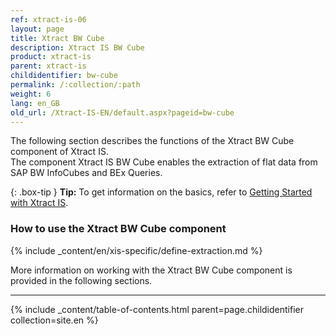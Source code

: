 ```yaml
---
ref: xtract-is-06
layout: page
title: Xtract BW Cube
description: Xtract IS BW Cube
product: xtract-is
parent: xtract-is
childidentifier: bw-cube
permalink: /:collection/:path
weight: 6
lang: en_GB
old_url: /Xtract-IS-EN/default.aspx?pageid=bw-cube
---
```


The following section describes the functions of the Xtract BW Cube component of Xtract IS.<br>
The component Xtract IS BW Cube enables the extraction of flat data from SAP BW InfoCubes and BEx Queries.

{: .box-tip }
**Tip:** To get information on the basics, refer to [Getting Started with Xtract IS](../getting-started). <br>

### How to use the Xtract BW Cube component
{% include _content/en/xis-specific/define-extraction.md %}

More information on working with the Xtract BW Cube component is provided in the following sections.

---

{% include _content/table-of-contents.html parent=page.childidentifier collection=site.en %}